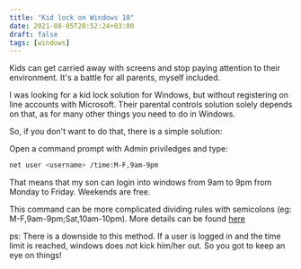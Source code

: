 ```yaml
---
title: "Kid lock on Windows 10"
date: 2021-08-05T20:52:24+03:00
draft: false
tags: [windows]
---
```


Kids can get carried away with screens and stop paying attention to their environment. It's a battle for all parents, myself included.

I was looking for a kid lock solution for Windows, but without registering on line accounts with Microsoft. Their parental controls solution solely depends on that, as for many other things you need to do in Windows. 

So, if you don't want to do that, there is a simple solution:

Open a command prompt with Admin priviledges and type:

```bash
net user <username> /time:M-F,9am-9pm
```

That means that my son can login into windows from 9am to 9pm from Monday to Friday. Weekends are free.

This command can be more complicated dividing rules with semicolons (eg: M-F,9am-9pm;Sat,10am-10pm).
More details can be found [here](https://www.howtogeek.com/250224/how-to-set-time-limits-for-a-regular-account-in-windows-10/)

ps: There is a downside to this method. If a user is logged in and the time limit is reached, windows does not kick him/her out. So you got to keep an eye on things!
